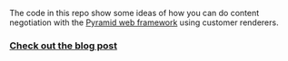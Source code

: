 The code in this repo show some ideas of how you can do content negotiation with the [Pyramid web framework](http://docs.pylonsproject.org/en/latest) using 
customer renderers.



### [Check out the blog post](http://cecilphillip.com/content-negotiation-with-the-pyramid-web-framework/)
